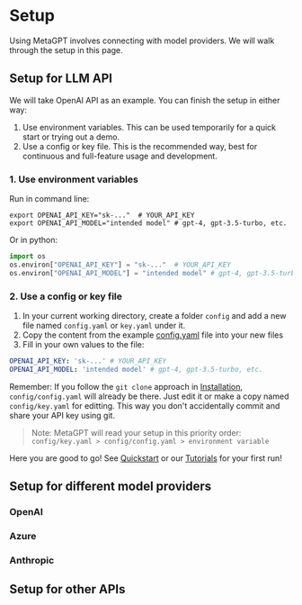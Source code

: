 # Setup

Using MetaGPT involves connecting with model providers. We will walk through the setup in this page.

## Setup for LLM API

We will take OpenAI API as an example. You can finish the setup in either way:

1. Use environment variables. This can be used temporarily for a quick start or trying out a demo.
2. Use a config or key file. This is the recommended way, best for continuous and full-feature usage and development.

### 1. Use environment variables

Run in command line:

```shell
export OPENAI_API_KEY="sk-..."  # YOUR_API_KEY
export OPENAI_API_MODEL="intended model" # gpt-4, gpt-3.5-turbo, etc.
```

Or in python:

```python
import os
os.environ["OPENAI_API_KEY"] = "sk-..."  # YOUR_API_KEY
os.environ["OPENAI_API_MODEL"] = "intended model" # gpt-4, gpt-3.5-turbo, etc.
```

### 2. Use a config or key file

1. In your current working directory, create a folder `config` and add a new file named `config.yaml` or `key.yaml` under it.
2. Copy the content from the example [config.yaml](https://github.com/geekan/MetaGPT/blob/main/config/config.yaml) file into your new files
3. Fill in your own values to the file:

```yaml
OPENAI_API_KEY: 'sk-...' # YOUR_API_KEY
OPENAI_API_MODEL: 'intended model' # gpt-4, gpt-3.5-turbo, etc.
```

Remember: If you follow the `git clone` approach in [Installation](./installation), `config/config.yaml` will already be there. Just edit it or make a copy named `config/key.yaml` for editting. This way you don't accidentally commit and share your API key using git.

> Note:
> MetaGPT will read your setup in this priority order: `config/key.yaml > config/config.yaml > environment variable`

Here you are good to go! See [Quickstart](./quickstart) or our [Tutorials](/guide/tutorials/agent_101) for your first run!

## Setup for different model providers

### OpenAI

### Azure

### Anthropic

## Setup for other APIs

